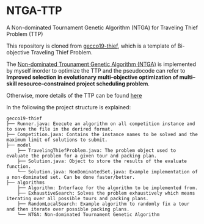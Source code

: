 # NTGA-TTP
A Non-dominated Tournament Genetic Algorithm (NTGA) for Traveling Thief Problem (TTP) <br/>

This repository is cloned from [gecco19-thief](https://github.com/julesy89/gecco19-thief), which is a template of Bi-objective Traveling Thief Problem. <br/>

The [Non-dominated Trounament Genetic Algorithm (NTGA)](https://github.com/blackdogtop/NTGA-TTP/blob/master/src/main/java/algorithms/NTGA.java) is implemented by myself inorder to optimize the TTP and the pseudocode can refer to **Improved selection in evolutionary multi–objective optimization of multi–skill resource–constrained project scheduling problem**. <br/>

Otherwise, more details of the TTP can be found [here](https://www.egr.msu.edu/coinlab/blankjul/gecco19-thief/) <br/>

In the following the project structure is explained:


    gecco19-thief
    ├── Runner.java: Execute an algorithm on all competition instance and to save the file in the derired format.
    ├── Competition.java: Contains the instance names to be solved and the maximum limit of solutions to submit.
    ├── model
        ├── TravelingThiefProblem.java: The problem object used to evaluate the problem for a given tour and packing plan.
        ├── Solution.java: Object to store the results of the evaluate function.
        └── Solution.java: NonDominatedSet.java: Example implementation of a non-dominated set. Can be done faster/better.
    ├── algorithms
        ├── Algorithm: Interface for the algorithm to be implemented from.
        ├── ExhaustiveSearch: Solves the problem exhaustively which means iterating over all possible tours and packing plans.
        ├── RandomLocalSearch: Example algorithm to randomly fix a tour and then iterate over possible packing plans.
        └── NTGA: Non-dominated Tournament Genetic Algorithm
